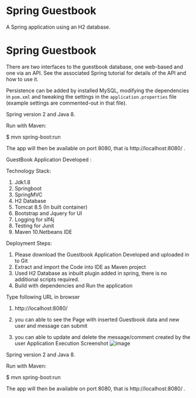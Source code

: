 # Spring Guestbook

A Spring application using an H2 database.
# Spring Guestbook



There are two interfaces to the guestbook database, one
web-based and one via an API. See the associated Spring 
tutorial for details of the API and how to use it.

Persistence can be added by installed MySQL, modifying
the dependencies in `pom.xml` and tweaking
the settings in the `application.properties` file (example
settings are commented-out in that file).

Spring version 2 and Java 8.

Run with Maven:

$ mvn spring-boot:run

The app will then be available on port 8080, that is
http://localhost:8080/ .

GuestBook Application Developed :

Technology Stack:

1. Jdk1.8
2. Springboot
3. SpringMVC
4. H2 Database
5. Tomcat 8.5 (In built container)
6. Bootstrap and Jquery for UI
7. Logging for slf4j
8. Testing for Junit
9. Maven
10.Netbeans IDE

Deployment Steps:

1. Please download the Guestbook Application Developed and uploaded in to Git
2. Extract and import the Code into IDE as Maven project
3. Used H2 Database as inbuilt plugin added in spring, there is no additional scripts required.
4. Build with dependencies and Run the application

Type following URL in browser

1. http://localhost:8080/

2. you can able to see the Page with inserted Guestbook data and new user and message can submit

3. you can able to update and delete the message/comment created by the user
Application Execution Screenshot
![image](https://user-images.githubusercontent.com/48051814/59149412-a0a9ef00-8a32-11e9-83d2-2432d53384ed.png)









Spring version 2 and Java 8.

Run with Maven:

$ mvn spring-boot:run

The app will then be available on port 8080, that is
http://localhost:8080/ .
